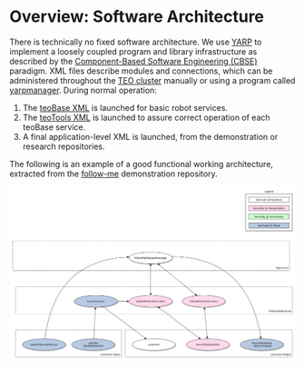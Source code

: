 # Overview: Software Architecture

There is technically no fixed software architecture. We use [YARP](http://www.yarp.it/) to implement a loosely coupled program and library infrastructure as described by the [Component-Based Software Engineering (CBSE)](https://en.wikipedia.org/wiki/Component-based_software_engineering) paradigm. XML files describe modules and connections, which can be administered throughout the [TEO cluster](http://robots.uc3m.es/index.php/TEO_Network_information) manually or using a program called [yarpmanager](http://www.yarp.it/yarpmanager.html). During normal operation:
1. The [teoBase XML](https://github.com/roboticslab-uc3m/teo-main/blob/develop/share/teoBase/scripts/teoBase.xml) is launched for basic robot services.
2. The [teoTools XML](https://github.com/roboticslab-uc3m/teo-main/blob/develop/share/teoTools/scripts/teoTools.xml) is launched to assure correct operation of each teoBase service.
3. A final application-level XML is launched, from the demonstration or research repositories. 

The following is an example of a good functional working architecture, extracted from the [follow-me](https://github.com/roboticslab-uc3m/follow-me) demonstration repository.

![follow-me app](assets/follow-me-app.png)


